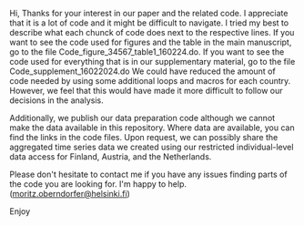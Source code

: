 Hi,
Thanks for your interest in our paper and the related code. 
I appreciate that it is a lot of code and it might be difficult to navigate. I tried my best to describe what each chunck of code does next to the respective lines. 
If you want to see the code used for figures and the table in the main manuscript, go to the file Code_figure_34567_table1_160224.do. 
If you want to see the code used for everything that is in our supplementary material, go to the file Code_supplement_16022024.do
We could have reduced the amount of code needed by using some additional loops and macros for each country. However, we feel that this would have made it more difficult to follow our decisions in the analysis.

Additionally, we publish our data preparation code although we cannot make the data available in this repository. Where data are available, you can find the links in the code files.
Upon request, we can possibly share the aggregated time series data we created using our restricted individual-level data access for Finland, Austria, and the Netherlands.

Please don't hesitate to contact me if you have any issues finding parts of the code you are looking for. I'm happy to help. (moritz.oberndorfer@helsinki.fi)

Enjoy
